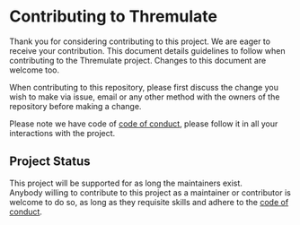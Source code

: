 # Contributing to Thremulate
Thank you for considering contributing to this project. We are eager to receive your 
contribution. This document details guidelines to follow when contributing to the Thremulate project. 
Changes to this document are welcome too. 

When contributing to this repository, please first discuss the change you wish to make via issue, email or any 
other method with the owners of the repository before making a change.

Please note we have code of [code of conduct](CODE_OF_CONDUCT.md), please follow it in all your interactions with the project.
## Project Status
This project will be supported for as long the maintainers exist.<br>
Anybody willing to contribute to this project as a maintainer or contributor is welcome to do so,
as long as they requisite skills and adhere to the [code of conduct](CODE_OF_CONDUCT.md).
